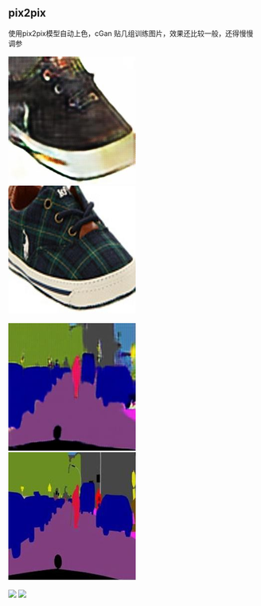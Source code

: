 ## pix2pix
使用pix2pix模型自动上色，cGan
贴几组训练图片，效果还比较一般，还得慢慢调参<br>
<br>
![](https://github.com/lmb633/pix2pix/blob/master/images/14.jpg) ![](https://github.com/lmb633/pix2pix/blob/master/images/14_real.jpg)<br>
<br>
![](https://github.com/lmb633/pix2pix/blob/master/images/4.jpg) ![](https://github.com/lmb633/pix2pix/blob/master/images/4_real.jpg)<br>
<br>
![](https://github.com/lmb633/pix2pix/blob/master/images/16.jpg) ![](https://github.com/lmb633/pix2pix/blob/master/images/16_real.jpg)<br>
